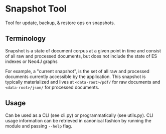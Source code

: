 # Snapshot Tool

Tool for update, backup, & restore ops on snapshots.

## Terminology

Snapshot is a state of document corpus at a given point in time and consist of all raw and processed documents, but does not include the state of ES indexes or Neo4J graphs

For example, a "current snapshot", is the set of all raw and processed documents currently accessible by the application. This snapshot is typically materialized and lives at `<data-root>/pdf/` for raw documents and `<data-root>/json/` for processed documents.

## Usage

Can be used as a CLI (see cli.py) or programmatically (see utils.py). CLI usage information can be retrieved in canonical fashion by running the module and passing `--help` flag.